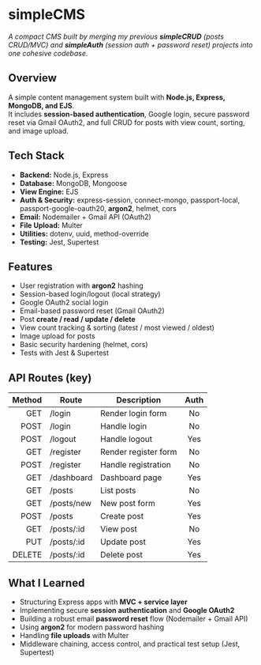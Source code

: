 # simpleCMS

*A compact CMS built by merging my previous **simpleCRUD** (posts CRUD/MVC) and **simpleAuth** (session auth + password reset) projects into one cohesive codebase.*

## Overview
A simple content management system built with **Node.js, Express, MongoDB, and EJS**.  
It includes **session-based authentication**, Google login, secure password reset via Gmail OAuth2, and full CRUD for posts with view count, sorting, and image upload.

## Tech Stack
- **Backend:** Node.js, Express
- **Database:** MongoDB, Mongoose
- **View Engine:** EJS
- **Auth & Security:** express-session, connect-mongo, passport-local, passport-google-oauth20, **argon2**, helmet, cors
- **Email:** Nodemailer + Gmail API (OAuth2)
- **File Upload:** Multer
- **Utilities:** dotenv, uuid, method-override
- **Testing:** Jest, Supertest

## Features
- User registration with **argon2** hashing
- Session-based login/logout (local strategy)
- Google OAuth2 social login
- Email-based password reset (Gmail OAuth2)
- Post **create / read / update / delete**
- View count tracking & sorting (latest / most viewed / oldest)
- Image upload for posts
- Basic security hardening (helmet, cors)
- Tests with Jest & Supertest

## API Routes (key)
| Method | Route           | Description              | Auth |
|------: |-----------------|--------------------------|:----:|
| GET    | /login          | Render login form        |  No  |
| POST   | /login          | Handle login             |  No  |
| POST   | /logout         | Handle logout            | Yes  |
| GET    | /register       | Render register form     |  No  |
| POST   | /register       | Handle registration      |  No  |
| GET    | /dashboard      | Dashboard page           | Yes  |
| GET    | /posts          | List posts               |  No  |
| GET    | /posts/new      | New post form            | Yes  |
| POST   | /posts          | Create post              | Yes  |
| GET    | /posts/:id      | View post                |  No  |
| PUT    | /posts/:id      | Update post              | Yes  |
| DELETE | /posts/:id      | Delete post              | Yes  |

## What I Learned
- Structuring Express apps with **MVC + service layer**
- Implementing secure **session authentication** and **Google OAuth2**
- Building a robust email **password reset** flow (Nodemailer + Gmail API)
- Using **argon2** for modern password hashing
- Handling **file uploads** with Multer
- Middleware chaining, access control, and practical test setup (Jest, Supertest)
